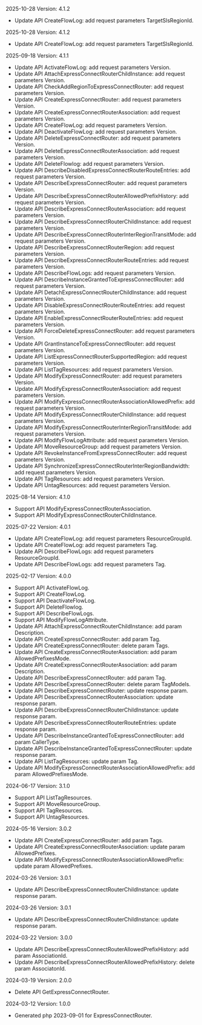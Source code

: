2025-10-28 Version: 4.1.2
- Update API CreateFlowLog: add request parameters TargetSlsRegionId.


2025-10-28 Version: 4.1.2
- Update API CreateFlowLog: add request parameters TargetSlsRegionId.


2025-09-18 Version: 4.1.1
- Update API ActivateFlowLog: add request parameters Version.
- Update API AttachExpressConnectRouterChildInstance: add request parameters Version.
- Update API CheckAddRegionToExpressConnectRouter: add request parameters Version.
- Update API CreateExpressConnectRouter: add request parameters Version.
- Update API CreateExpressConnectRouterAssociation: add request parameters Version.
- Update API CreateFlowLog: add request parameters Version.
- Update API DeactivateFlowLog: add request parameters Version.
- Update API DeleteExpressConnectRouter: add request parameters Version.
- Update API DeleteExpressConnectRouterAssociation: add request parameters Version.
- Update API DeleteFlowlog: add request parameters Version.
- Update API DescribeDisabledExpressConnectRouterRouteEntries: add request parameters Version.
- Update API DescribeExpressConnectRouter: add request parameters Version.
- Update API DescribeExpressConnectRouterAllowedPrefixHistory: add request parameters Version.
- Update API DescribeExpressConnectRouterAssociation: add request parameters Version.
- Update API DescribeExpressConnectRouterChildInstance: add request parameters Version.
- Update API DescribeExpressConnectRouterInterRegionTransitMode: add request parameters Version.
- Update API DescribeExpressConnectRouterRegion: add request parameters Version.
- Update API DescribeExpressConnectRouterRouteEntries: add request parameters Version.
- Update API DescribeFlowLogs: add request parameters Version.
- Update API DescribeInstanceGrantedToExpressConnectRouter: add request parameters Version.
- Update API DetachExpressConnectRouterChildInstance: add request parameters Version.
- Update API DisableExpressConnectRouterRouteEntries: add request parameters Version.
- Update API EnableExpressConnectRouterRouteEntries: add request parameters Version.
- Update API ForceDeleteExpressConnectRouter: add request parameters Version.
- Update API GrantInstanceToExpressConnectRouter: add request parameters Version.
- Update API ListExpressConnectRouterSupportedRegion: add request parameters Version.
- Update API ListTagResources: add request parameters Version.
- Update API ModifyExpressConnectRouter: add request parameters Version.
- Update API ModifyExpressConnectRouterAssociation: add request parameters Version.
- Update API ModifyExpressConnectRouterAssociationAllowedPrefix: add request parameters Version.
- Update API ModifyExpressConnectRouterChildInstance: add request parameters Version.
- Update API ModifyExpressConnectRouterInterRegionTransitMode: add request parameters Version.
- Update API ModifyFlowLogAttribute: add request parameters Version.
- Update API MoveResourceGroup: add request parameters Version.
- Update API RevokeInstanceFromExpressConnectRouter: add request parameters Version.
- Update API SynchronizeExpressConnectRouterInterRegionBandwidth: add request parameters Version.
- Update API TagResources: add request parameters Version.
- Update API UntagResources: add request parameters Version.


2025-08-14 Version: 4.1.0
- Support API ModifyExpressConnectRouterAssociation.
- Support API ModifyExpressConnectRouterChildInstance.


2025-07-22 Version: 4.0.1
- Update API CreateFlowLog: add request parameters ResourceGroupId.
- Update API CreateFlowLog: add request parameters Tag.
- Update API DescribeFlowLogs: add request parameters ResourceGroupId.
- Update API DescribeFlowLogs: add request parameters Tag.


2025-02-17 Version: 4.0.0
- Support API ActivateFlowLog.
- Support API CreateFlowLog.
- Support API DeactivateFlowLog.
- Support API DeleteFlowlog.
- Support API DescribeFlowLogs.
- Support API ModifyFlowLogAttribute.
- Update API AttachExpressConnectRouterChildInstance: add param Description.
- Update API CreateExpressConnectRouter: add param Tag.
- Update API CreateExpressConnectRouter: delete param Tags.
- Update API CreateExpressConnectRouterAssociation: add param AllowedPrefixesMode.
- Update API CreateExpressConnectRouterAssociation: add param Description.
- Update API DescribeExpressConnectRouter: add param Tag.
- Update API DescribeExpressConnectRouter: delete param TagModels.
- Update API DescribeExpressConnectRouter: update response param.
- Update API DescribeExpressConnectRouterAssociation: update response param.
- Update API DescribeExpressConnectRouterChildInstance: update response param.
- Update API DescribeExpressConnectRouterRouteEntries: update response param.
- Update API DescribeInstanceGrantedToExpressConnectRouter: add param CallerType.
- Update API DescribeInstanceGrantedToExpressConnectRouter: update response param.
- Update API ListTagResources: update param Tag.
- Update API ModifyExpressConnectRouterAssociationAllowedPrefix: add param AllowedPrefixesMode.


2024-06-17 Version: 3.1.0
- Support API ListTagResources.
- Support API MoveResourceGroup.
- Support API TagResources.
- Support API UntagResources.


2024-05-16 Version: 3.0.2
- Update API CreateExpressConnectRouter: add param Tags.
- Update API CreateExpressConnectRouterAssociation: update param AllowedPrefixes.
- Update API ModifyExpressConnectRouterAssociationAllowedPrefix: update param AllowedPrefixes.


2024-03-26 Version: 3.0.1
- Update API DescribeExpressConnectRouterChildInstance: update response param.


2024-03-26 Version: 3.0.1
- Update API DescribeExpressConnectRouterChildInstance: update response param.


2024-03-22 Version: 3.0.0
- Update API DescribeExpressConnectRouterAllowedPrefixHistory: add param AssociationId.
- Update API DescribeExpressConnectRouterAllowedPrefixHistory: delete param AssociatonId.


2024-03-19 Version: 2.0.0
- Delete API GetExpressConnectRouter.


2024-03-12 Version: 1.0.0
- Generated php 2023-09-01 for ExpressConnectRouter.

